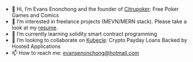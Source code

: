 - 👋 Hi, I’m Evans Enonchong and the founder of [Citrupoker](https://citrupoker.com): Free Poker Games and Comics
- 👀 I’m interested in freelance projects (MEVN/MERN stack). Please take a look at my [resume](http://www.citrudev.com/).
- 🌱 I’m currently learning solidity smart contract programming
- 💞️ I’m looking to collaborate on [Kubecle](https://github.com/citrudevmobile/kubecle): Crypto Payday Loans Backed by Hosted Applications
- 📫 How to reach me: evansenonchong@hotmail.com

<!---
citrudevmobile/citrudevmobile is a ✨ special ✨ repository because its `README.md` (this file) appears on your GitHub profile.
You can click the Preview link to take a look at your changes.
--->
